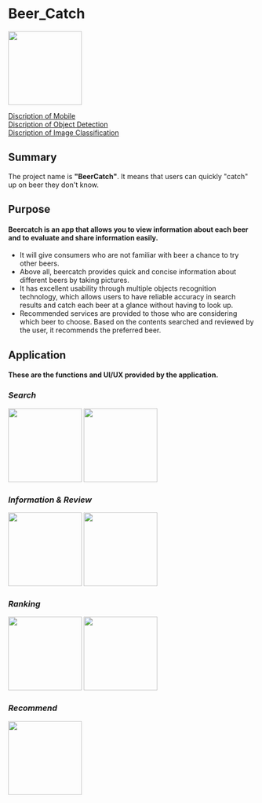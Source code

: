 # Beer_Catch
<img src="https://user-images.githubusercontent.com/63901518/102020818-eb8e8a80-3dbe-11eb-9d45-1ba4e4db6180.png" width="150">

[Discription of Mobile](https://github.com/HYEONSEOK1/Beer_Catch/tree/master/BeerCatch)  
[Discription of Object Detection](https://github.com/HYEONSEOK1/Beer_Catch/tree/master/detection)  
[Discription of Image Classification](https://github.com/HYEONSEOK1/Beer_Catch/tree/master/classification)




## Summary
The project name is **"BeerCatch"**. It means that users can quickly "catch" up on beer they don't know.

## Purpose
#### Beercatch is an app that allows you to view information about each beer and to evaluate and share information easily.  

* It will give consumers who are not familiar with beer a chance to try other beers.
* Above all, beercatch provides quick and concise information about different beers by taking pictures.  
* It has excellent usability through multiple objects recognition technology, which allows users to have reliable accuracy in search results and catch each beer at a glance without having to look up.  
* Recommended services are provided to those who are considering which beer to choose. Based on the contents searched and reviewed by the user, it recommends the preferred beer.
 
## Application
#### These are the functions and UI/UX provided by the application.

### *Search*
<img src = "https://user-images.githubusercontent.com/63901518/102020991-10cfc880-3dc0-11eb-9c76-2ba8854830eb.png" width ="150" /> <img src = "https://user-images.githubusercontent.com/63901518/102021024-4a083880-3dc0-11eb-816a-2f1cfa9d3675.png" width ="150" />

### *Information & Review*
<img src = "https://user-images.githubusercontent.com/63901518/102021009-33fa7800-3dc0-11eb-8e48-ca4ccf9f49b5.png" width ="150" /> <img src = "https://user-images.githubusercontent.com/63901518/102021012-378dff00-3dc0-11eb-9458-8a93504c68e9.png" width ="150" />

### *Ranking*
<img src = "https://user-images.githubusercontent.com/63901518/102021031-54c2cd80-3dc0-11eb-8e3c-6f4080ad68bb.png" width ="150" /> <img src = "https://user-images.githubusercontent.com/63901518/102021033-55f3fa80-3dc0-11eb-95da-a746401a8d8b.png" width ="150" />

### *Recommend*
<img src = "https://user-images.githubusercontent.com/63901518/102021042-5a201800-3dc0-11eb-8ce5-285ef9fbfdd2.png" width ="150" />
